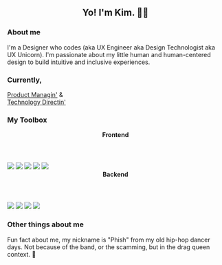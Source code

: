 <h2 align="center">Yo! I'm Kim. 🤙🏻</h2>

<h3>About me</h3>
I'm a Designer who codes (aka UX Engineer aka Design Technologist aka UX Unicorn). I'm passionate about my little human and human-centered design to build intuitive and inclusive experiences.

<h3>Currently,</h3>
<div>
<a style="display:inline" href="https://healthequitytracker.org/" target="_blank">Product Managin'</a>&nbsp;&<br/>
<a href="https://ritaxyz.com/" target="_blank">Technology Directin'</a>
</div>

<h3>My Toolbox</h3>
<header><b>Frontend</b></header>
<div style="display:inline">
<img src="https://img.shields.io/badge/figma-%23A967FF.svg?style=for-the-badge&logo=figma&logoColor=white">
<img src="https://img.shields.io/badge/react-%2320232a.svg?style=for-the-badge&logo=react&logoColor=%2361DAFB">
<img src="https://img.shields.io/badge/javascript-%23323330.svg?style=for-the-badge&logo=javascript&logoColor=%23F7DF1E">
<img src="https://img.shields.io/badge/css3-%231572B6.svg?style=for-the-badge&logo=css3&logoColor=white">
<img src="https://img.shields.io/badge/html5-%23E34F26.svg?style=for-the-badge&logo=html5&logoColor=white">
</div>

<header><b>Backend</b></header>
<div style="display:inline">
<img src="https://img.shields.io/badge/express.js-%23404d59.svg?style=for-the-badge&logo=express&logoColor=%2361DAFB">
<img src="https://img.shields.io/badge/node.js-7FC728?style=for-the-badge&logo=node.js&logoColor=white">
<img src="https://img.shields.io/badge/MongoDB-%234ea94b.svg?style=for-the-badge&logo=mongodb&logoColor=white">
<img src="https://img.shields.io/badge/python-%23F7C93D.svg?style=for-the-badge&logo=python&logoColor=white">
</div>

<h3>Other things about me</h3>
Fun fact about me, my nickname is "Phish" from my old hip-hop dancer days. Not because of the band, or the scamming, but in the drag queen context. 🫦
